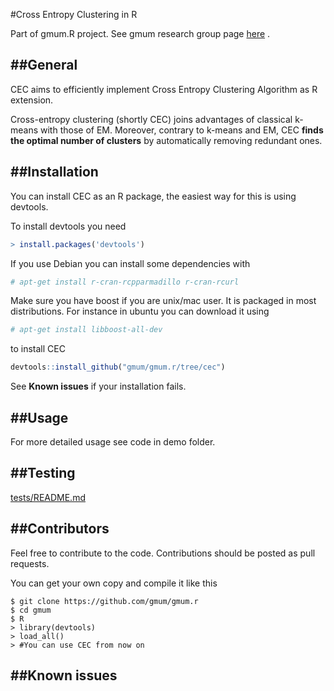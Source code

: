 #Cross Entropy Clustering in R

Part of gmum.R project. See gmum research group page [here](http://gmum.ii.uj.edu.pl) .

##General
------

CEC aims to efficiently implement Cross Entropy Clustering Algorithm as R extension.

Cross-entropy clustering (shortly CEC) joins advantages of classical k-means with those of EM. Moreover, contrary to k-means and EM, CEC **finds the optimal number of clusters** by automatically removing redundant ones.

##Installation
-----------

You can install CEC as an R package, the easiest way for this is using devtools.

To install devtools you need
```R
> install.packages('devtools')
```

If you use Debian you can install some dependencies with
```bash
# apt-get install r-cran-rcpparmadillo r-cran-rcurl
```

Make sure you have boost if you are unix/mac user. It is packaged in most distributions.
For instance in ubuntu you can download it using 
```bash
# apt-get install libboost-all-dev
```

to install CEC
```R
devtools::install_github("gmum/gmum.r/tree/cec")
```

See **Known issues** if your installation fails.

##Usage
-----

For more detailed usage see code in demo folder.

##Testing
-----
[tests/README.md](tests/README.md)

##Contributors
---------
Feel free to contribute to the code. Contributions should be posted as pull requests.

You can get your own copy and compile it like this
```
$ git clone https://github.com/gmum/gmum.r
$ cd gmum
$ R
> library(devtools)
> load_all()
> #You can use CEC from now on
```

##Known issues
---------

